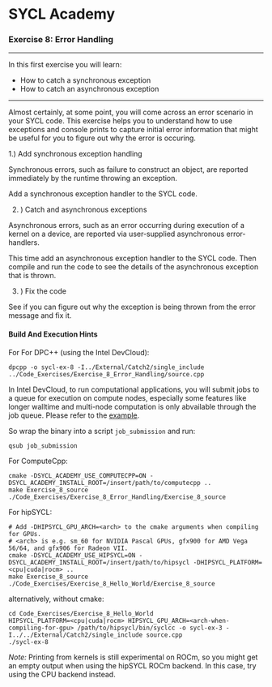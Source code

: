 # SYCL Academy

### Exercise 8: Error Handling

---

In this first exercise you will learn:
* How to catch a synchronous exception
* How to catch an asynchronous exception

---

Almost certainly, at some point, you will come across an error scenario in your 
SYCL code. This exercise helps you to understand how to use exceptions and 
console prints to capture initial error information that might be useful for 
you to figure out why the error is occuring.

1.) Add synchronous exception handling

Synchronous errors, such as failure to construct an object, are reported 
immediately  by  the  runtime  throwing  an  exception.

Add a synchronous exception handler to the SYCL code.

2. ) Catch and asynchronous exceptions

Asynchronous  errors,  such  as  an  error  occurring  during execution of a 
kernel on a device, are reported via user-supplied asynchronous error-handlers.

This time add an asynchronous exception handler to the SYCL code. Then 
compile and run the code to see the details of the asynchronous exception that is 
thrown.

3. ) Fix the code

See if you can figure out why the exception is being thrown from the error 
message and fix it.

#### Build And Execution Hints

For For DPC++ (using the Intel DevCloud):

```
dpcpp -o sycl-ex-8 -I../External/Catch2/single_include ../Code_Exercises/Exercise_8_Error_Handling/source.cpp
```

In Intel DevCloud, to run computational applications, you will submit jobs to a queue for execution on compute nodes,
especially some features like longer walltime and multi-node computation is only abvailable through the job queue.
Please refer to the [example][devcloud-job-submission].

So wrap the binary into a script `job_submission` and run:
```
qsub job_submission
```

For ComputeCpp:
```
cmake -DSYCL_ACADEMY_USE_COMPUTECPP=ON -DSYCL_ACADEMY_INSTALL_ROOT=/insert/path/to/computecpp ..
make Exercise_8_source
./Code_Exercises/Exercise_8_Error_Handling/Exercise_8_source
```

For hipSYCL:
```
# Add -DHIPSYCL_GPU_ARCH=<arch> to the cmake arguments when compiling for GPUs.
# <arch> is e.g. sm_60 for NVIDIA Pascal GPUs, gfx900 for AMD Vega 56/64, and gfx906 for Radeon VII.
cmake -DSYCL_ACADEMY_USE_HIPSYCL=ON -DSYCL_ACADEMY_INSTALL_ROOT=/insert/path/to/hipsycl -DHIPSYCL_PLATFORM=<cpu|cuda|rocm> ..
make Exercise_8_source
./Code_Exercises/Exercise_8_Hello_World/Exercise_8_source
```
alternatively, without cmake:
```
cd Code_Exercises/Exercise_8_Hello_World
HIPSYCL_PLATFORM=<cpu|cuda|rocm> HIPSYCL_GPU_ARCH=<arch-when-compiling-for-gpu> /path/to/hipsycl/bin/syclcc -o sycl-ex-3 -I../../External/Catch2/single_include source.cpp
./sycl-ex-8
```

*Note:* Printing from kernels is still experimental on ROCm, so you might get an empty output when using the hipSYCL ROCm backend. In this case, try using the CPU backend instead.

[sycl-specification]: https://www.khronos.org/registry/SYCL/specs/sycl-1.2.1.pdf
[devcloud-job-submission]: https://devcloud.intel.com/oneapi/learn/advanced-queue/basic-job-submission#command-file-job-script-